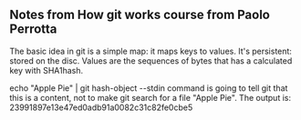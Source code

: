 ## Notes from How git works course from Paolo Perrotta

The basic idea in git is a simple map: it maps keys to values. It's persistent: stored on the disc. Values are the sequences of bytes that has a calculated key with SHA1hash. 

echo "Apple Pie" | git hash-object --stdin command is going to tell git that this is a content, not to make git search for a file "Apple Pie". The output is: 23991897e13e47ed0adb91a0082c31c82fe0cbe5


